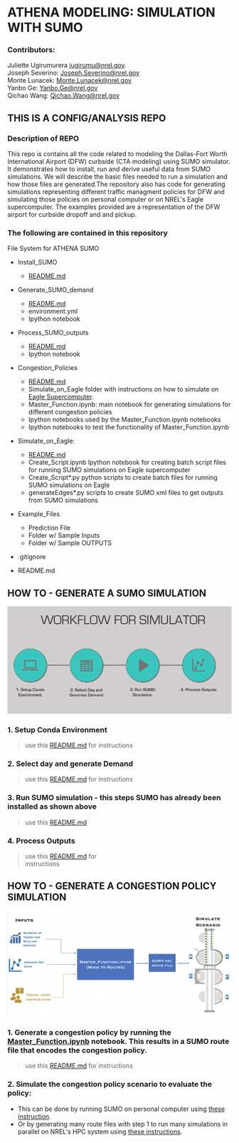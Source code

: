 # ATHENA MODELING: SIMULATION WITH SUMO
### Contributors:
Juliette Ugirumurera <jugirumu@nrel.gov>.
<br>
 Joseph Severino: <Joseph.Severino@nrel.gov>
<br>
Monte Lunacek: <Monte.Lunacek@nrel.gov>
<br>
Yanbo Ge: <Yanbo.Ge@nrel.gov>
<br>
Qichao Wang: <Qichao.Wang@nrel.gov>


## THIS IS A CONFIG/ANALYSIS REPO
### Description of REPO
<p>This repo is contains all the code related to modeling the Dallas-Fort Worth International Airport (DFW) curbside (CTA modeling) using SUMO simulator. It demonstrates how to install, run and derive useful data from SUMO simulations. We will describe the basic files needed to run a simulation and how those files are generated.The repository also has code for generating simulations representing different traffic managment policies for DFW and simulating those policies on personal computer or on NREL's Eagle supercomputer. The examples provided are a representation of the DFW airport for curbside dropoff and and pickup.</p>

### The following are contained in this repository

File System for ATHENA SUMO


- Install_SUMO
     * [README.md](https://github.com/NREL/ATHENA-sumo/tree/master/Install_SUMO)
- Generate_SUMO_demand
     * [README.md](https://github.com/NREL/ATHENA-siem-sumo/tree/master/Generate_SUMO_demand)
     * environment.yml
     * Ipython notebook
- Process_SUMO_outputs
     * [README.md](https://github.com/NREL/ATHENA-siem-sumo/tree/master/Process_SUMO_output)
     * Ipython notebook

- Congestion_Policies
     * [README.md](https://github.com/NREL/ATHENA-sumo/tree/master/Congestion_Policies)
     * Simulate_on_Eagle folder with instructions on how to simulate on [Eagle Supercomputer](https://www.nrel.gov/hpc/eagle-system.html).
     * Master_Function.ipynb: main notebook for generating simulations for different congestion policies
     * Ipython notebooks used by the Master_Function.ipynb notebooks
     * Ipython notebooks to test the functionality of Master_Function.ipynb
- Simulate_on_Eagle:
     * [README.md](https://github.com/NREL/ATHENA-sumo/tree/master/Congestion_Policies)
     * Create_Script.ipynb Ipython notebook for creating batch script files for running SUMO simulations on Eagle supercomputer
     * Create_Script*.py python scripts to create batch files for running SUMO simulations on Eagle
     * generateEdges*.py scripts to create SUMO xml files to get outputs from SUMO simulations
- Example_Files
     * Prediction File
     * Folder w/ Sample Inputs
     * Folder w/ Sample OUTPUTS
-	.gitignore
-	README.md

## HOW TO - GENERATE A SUMO SIMULATION
![WorkFlow!](Athena_Workflow.png "How to use this repo")


### 1. Setup Conda Environment
> use this [README.md](https://github.com/NREL/ATHENA-siem-sumo/tree/master/Generate_SUMO_demand)  for instructions

### 2. Select day and generate Demand
> use  this [README.md](https://github.com/NREL/ATHENA-siem-sumo/tree/master/Generate_SUMO_demand) for
instructions
### 3. Run SUMO simulation - this steps SUMO has already been installed as shown above
> use this [README.md](https://github.com/NREL/ATHENA-siem-sumo/tree/master/Process_SUMO_output)
### 4. Process Outputs
> use  this [README.md](https://github.com/NREL/ATHENA-siem-sumo/tree/master/Process_SUMO_output) for  
instructions

## HOW TO - GENERATE A CONGESTION POLICY SIMULATION
![Master_function!](Master_Func_Workflow.png "How to generate congestion policy scenarion")

### 1. Generate a congestion policy by running the [Master_Function.ipynb](https://github.com/NREL/ATHENA-sumo/blob/master/Congestion_Policies/Master_Function.ipynb) notebook. This results in a SUMO route file that encodes the congestion policy. 
> use this [README.md](https://github.com/NREL/ATHENA-sumo/tree/master/Congestion_Policies)  for 
instructions

### 2. Simulate the congestion policy scenario to evaluate the policy:
- This can be done by running SUMO on personal computer using [these instruction](https://github.com/NREL/ATHENA-sumo/tree/master/Process_SUMO_output).
- Or by generating many route files with step 1 to run many simulations in parallel on NREL's HPC system using [these instructions](https://github.com/NREL/ATHENA-sumo/tree/master/Congestion_Policies/Simulate_on_Eagle).

